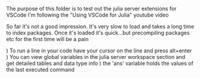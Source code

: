 The purpose of this folder is to test out the julia server extensions for VSCode
I'm following the "Using VSCode for Julia" youtube video

So far it's not a good impression. It's very slow to load and takes a long time to index packages.
Once it's loaded it's quick...but precompiling packages etc for the first time will be a pain

) To run a line in your code have your cursor on the line and press alt+enter
) You can view global variables in the julia server workspace section and get detailed tables and data type info
) the 'ans' variable holds the values of the last executed command
